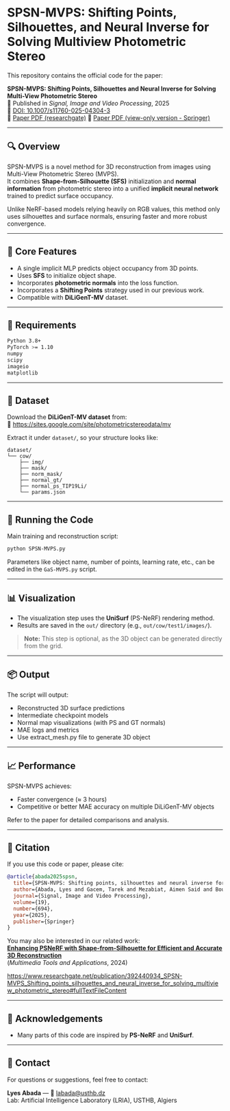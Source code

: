 
# SPSN-MVPS: Shifting Points, Silhouettes, and Neural Inverse for Solving Multiview Photometric Stereo

This repository contains the official code for the paper:

**SPSN-MVPS: Shifting Points, Silhouettes and Neural Inverse for Solving Multi-View Photometric Stereo**  
📄 Published in *Signal, Image and Video Processing*, 2025  
📌 [DOI: 10.1007/s11760-025-04304-3](https://doi.org/10.1007/s11760-025-04304-3)  
🔗 [Paper PDF (researchgate)](https://www.researchgate.net/publication/392440934_SPSN-MVPS_Shifting_points_silhouettes_and_neural_inverse_for_solving_multiview_photometric_stereo#fullTextFileContent)
🔗 [Paper PDF (view-only version - Springer)](https://rdcu.be/epFgW)



---

## 🔍 Overview

SPSN-MVPS is a novel method for 3D reconstruction from images using Multi-View Photometric Stereo (MVPS).  
It combines **Shape-from-Silhouette (SFS)** initialization and **normal information** from photometric stereo into a unified **implicit neural network** trained to predict surface occupancy.

Unlike NeRF-based models relying heavily on RGB values, this method only uses silhouettes and surface normals, ensuring faster and more robust convergence.

---

## 🧠 Core Features

- A single implicit MLP predicts object occupancy from 3D points.
- Uses **SFS** to initialize object shape.
- Incorporates **photometric normals** into the loss function.
- Incorporates a **Shifting Points** strategy used in our previous work.
- Compatible with **DiLiGenT-MV** dataset.

---

## 🧪 Requirements

```bash
Python 3.8+
PyTorch >= 1.10
numpy
scipy
imageio
matplotlib
```

---

## 📁 Dataset

Download the **DiLiGenT-MV dataset** from:  
🔗 https://sites.google.com/site/photometricstereodata/mv

Extract it under `dataset/`, so your structure looks like:

```
dataset/
└── cow/
    ├── img/
    ├── mask/
    ├── norm_mask/
    ├── normal_gt/
    ├── normal_ps_TIP19Li/
    └── params.json
```

---

## 🚀 Running the Code

Main training and reconstruction script:

```bash
python SPSN-MVPS.py
```

Parameters like object name, number of points, learning rate, etc., can be edited in the `GaS-MVPS.py` script.

---

## 📊 Visualization

- The visualization step uses the **UniSurf** (PS-NeRF) rendering method.
- Results are saved in the `out/` directory (e.g., `out/cow/test1/images/`).

> **Note:** This step is optional, as the 3D object can be generated directly from the grid.

---

## 📦 Output

The script will output:
- Reconstructed 3D surface predictions
- Intermediate checkpoint models
- Normal map visualizations (with PS and GT normals)
- MAE logs and metrics
- Use extract_mesh.py file to generate 3D object

---

## 📈 Performance

SPSN-MVPS achieves:
- Faster convergence (≈ 3 hours)
- Competitive or better MAE accuracy on multiple DiLiGenT-MV objects

Refer to the paper for detailed comparisons and analysis.

---

## 📜 Citation

If you use this code or paper, please cite:

```bibtex
@article{abada2025spsn,
  title={SPSN-MVPS: Shifting points, silhouettes and neural inverse for solving multiview photometric stereo},
  author={Abada, Lyes and Gacem, Tarek and Mezabiat, Aimen Said and Bourzam, Saadallah and Malki, Omar Chouaab and Mekkaoui, Mohamed},
  journal={Signal, Image and Video Processing},
  volume={19},
  number={694},
  year={2025},
  publisher={Springer}
}
```

You may also be interested in our related work:  
**[Enhancing PSNeRF with Shape-from-Silhouette for Efficient and Accurate 3D Reconstruction](https://link.springer.com/article/10.1007/s11042-024-20319-3)**  
(*Multimedia Tools and Applications*, 2024)

https://www.researchgate.net/publication/392440934_SPSN-MVPS_Shifting_points_silhouettes_and_neural_inverse_for_solving_multiview_photometric_stereo#fullTextFileContent

---

## 🙏 Acknowledgements

- Many parts of this code are inspired by **PS-NeRF** and **UniSurf**.

---

## 📧 Contact

For questions or suggestions, feel free to contact:

**Lyes Abada** — 📧 labada@usthb.dz  
Lab: Artificial Intelligence Laboratory (LRIA), USTHB, Algiers
